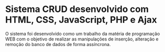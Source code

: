 # Sistema CRUD desenvolvido com HTML, CSS, JavaScript, PHP e Ajax

O sistema foi desenvolvido como um trabalho da matéria de programação WEB com o objetivo de realizar as manipulações de inserção, alteração e remoção do banco de dados de forma assíncrona. 
